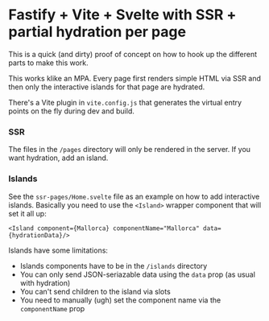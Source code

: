 # Fastify + Vite + Svelte with SSR + partial hydration per page

This is a quick (and dirty) proof of concept on how to hook up the different parts to make this work.

This works klike an MPA. Every page first renders simple HTML via SSR and then only the interactive islands for that page are hydrated.

There's a Vite plugin in `vite.config.js` that generates the virtual entry points on the fly during dev and build.

### SSR

The files in the `/pages` directory will only be rendered in the server. If you want hydration, add an island.

### Islands

See the `ssr-pages/Home.svelte` file as an example on how to add interactive islands. Basically you need to use the `<Island>` wrapper component that will set it all up:

```svelte
<Island component={Mallorca} componentName="Mallorca" data={hydrationData}/>
```

Islands have some limitations:

* Islands components have to be in the `/islands` directory
* You can only send JSON-seriazable data using the `data` prop (as usual with hydration)
* You can't send children to the island via slots
* You need to manually (ugh) set the component name via the `componentName` prop